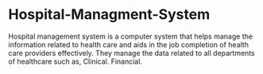 # Hospital-Managment-System
Hospital management system is a computer system that helps manage the information related to health care and aids in the job completion of health care providers effectively. They manage the data related to all departments of healthcare such as, Clinical. Financial.
